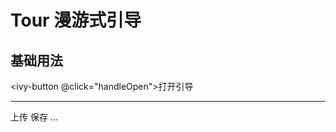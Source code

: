 # Tour 漫游式引导

## 基础用法

<ivy-button @click="handleOpen">打开引导</ivy-button>

---

<ivy-space>
    <ivy-button class="a1">上传</ivy-button>
    <ivy-button class="a2" type="primary">保存</ivy-button>
    <ivy-button class="a3">...</ivy-button>
</ivy-space>

<ivy-tour :steps.prop="steps" ref="targetEl">
    <ivy-tour-step></ivy-tour-step>
</ivy-tour>

<script setup>
import { ref } from 'vue'

const steps = ref([
    {
        target: '.a1',
        title: '第一步',
        content: "这是提示的第一个"
    },
    {
        target: '.a2',
        title: '第二步',
        content: "这是提示的第一个",
        placement: 'bottom'
    },
    {
        target: '.a3',
        title: '最后',
        content: "这是提示的第一个"
    }
])
const targetEl = ref()
const handleOpen = () => {
    targetEl.value.open()
}
</script>

